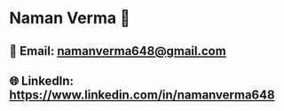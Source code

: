 # Naman Verma 🦌
## 📧 Email: namanverma648@gmail.com
## 🌐 LinkedIn: https://www.linkedin.com/in/namanverma648
